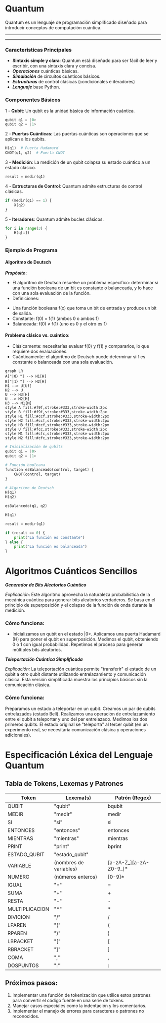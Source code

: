 # Quantum

Quantum es un lenguaje de programación simplificado diseñado 
para introducir conceptos de computación cuántica.
____________
____________

### Características Principales

+ **Sintaxis simple y clara**: Quantum está diseñado para ser fácil de leer y escribir, con una sintaxis clara y concisa.
+ ***Operaciones*** cuánticas básicas.
+ ***Simulación*** de circuitos cuánticos básicos.
+ ***Estructuras*** de control clásicas (condicionales e iteradores)
+ ***Lenguaje*** base Python.

### Componentes Básicos

1 - **Qubit**: Un qubit es la unidad básica de información cuántica.

```python
qubit q1 = |0>
qubit q2 = |1>
```

2 - **Puertas Cuánticas**: Las puertas cuánticas son operaciones que se aplican a los qubits.

```python
H(q1)  # Puerta Hadamard
CNOT(q1, q2)  # Puerta CNOT
```

3 - **Medición**: La medición de un qubit colapsa su estado cuántico a un estado clásico.

```python
result = medir(q1)
```

4 - **Estructuras de Control**: Quantum admite estructuras de control clásicas.

```python
if (medir(q1) == 1) {
    X(q2)
}
```

5 - **Iteradores**: Quantum admite bucles clásicos.

```python
for i in range(3) {
    H(q[i])
}
```

### Ejemplo de Programa

#### Algoritmo de Deutsch
***Propósito***:
+ El algoritmo de Deutsch resuelve un problema específico: 
determinar si una función booleana de un bit es constante o balanceada, 
y lo hace con una sola evaluación de la función. 
+ Definiciones:

- Una función booleana f(x) que toma un bit de entrada y produce un bit de salida.
- Constante: f(0) = f(1) (ambos 0 o ambos 1)
- Balanceada: f(0) ≠ f(1) (uno es 0 y el otro es 1)

#### Problema clásico vs. cuántico:

+ Clásicamente: necesitarías evaluar f(0) y f(1) y compararlos, lo que requiere dos evaluaciones.
+ Cuánticamente: el algoritmo de Deutsch puede determinar si f es constante o balanceada con una sola evaluación.

```mermaid
graph LR
A["|0〉"] --> H1[H]
B["|1〉"] --> H2[H]
H1 --> U[Uf]
H2 --> U
U --> H3[H]
U --> M2[M]
H3 --> M1[M]
style A fill:#f9f,stroke:#333,stroke-width:2px
style B fill:#f9f,stroke:#333,stroke-width:2px
style H1 fill:#ccf,stroke:#333,stroke-width:2px
style H2 fill:#ccf,stroke:#333,stroke-width:2px
style H3 fill:#ccf,stroke:#333,stroke-width:2px
style U fill:#fcc,stroke:#333,stroke-width:2px
style M1 fill:#cfc,stroke:#333,stroke-width:2px
style M2 fill:#cfc,stroke:#333,stroke-width:2px

```

    
```python
# Inicialización de qubits
qubit q1 = |0>
qubit q2 = |1>

# Función booleana
function esBalanceado(control, target) {
    CNOT(control, target)
}

# Algoritmo de Deutsch
H(q1)
H(q2)

esBalancedo(q1, q2)

H(q1)

result = medir(q1)

if (result == 0) {
    print("La función es constante")
} else {
    print("La función es balanceada")
}
```

# Algoritmos Cuánticos Sencillos

***Generador de Bits Aleatorios Cuántico***
   
_Explicación_:
Este algoritmo aprovecha la naturaleza probabilística de la mecánica cuántica para generar bits aleatorios verdaderos. Se basa en el principio de superposición y el colapso de la función de onda durante la medición.

### Cómo funciona:

* Inicializamos un qubit en el estado |0>.
Aplicamos una puerta Hadamard (H) para poner el qubit en superposición.
Medimos el qubit, obteniendo 0 o 1 con igual probabilidad.
Repetimos el proceso para generar múltiples bits aleatorios.

***Teleportación Cuántica Simplificada***
   
_Explicación:_
La teleportación cuántica permite "transferir" el estado de un qubit a otro qubit distante utilizando entrelazamiento y comunicación clásica. Esta versión simplificada muestra los principios básicos sin la comunicación clásica.
   
### Cómo funciona:

Preparamos un estado a teleportar en un qubit.
Creamos un par de qubits entrelazados (estado Bell).
Realizamos una operación de entrelazamiento entre el qubit a teleportar y uno del par entrelazado.
Medimos los dos primeros qubits.
El estado original se "teleporta" al tercer qubit (en un experimento real, se necesitaría comunicación clásica y operaciones adicionales).

# Especificación Léxica del Lenguaje Quantum

## Tabla de Tokens, Lexemas y Patrones

| Token          | Lexema(s)              | Patrón (Regex)         |
|----------------|------------------------|------------------------|
| QUBIT          | "qubit"                | bqubit                 |
| MEDIR          | "medir"                | medir                  |
| SI             | "si"                   | si                     |
| ENTONCES       | "entonces"             | entonces               |
| MIENTRAS       | "mientras"             | mientras               | |
| PRINT          | "print"                | bprint                 |
| ESTADO_QUBIT   | "estado_qubit"         |                        |1>"                | \|[01]>                     |                |X|CNOT)\b              |
| VARIABLE       | (nombres de variables) | [a-zA-Z_][a-zA-Z0-9_]* |
| NUMERO         | (números enteros)      | [0-9]*                 |
| IGUAL          | "="                    | =                      |
| SUMA           | "+"                    | \+                     |
| RESTA          | "-"                    | -                      |
| MULTIPLICACION | "*"                    | \*                     |
| DIVICION       | "/"                    | /                      |
| LPAREN         | "("                    | \(                     |
| RPAREN         | ")"                    | \)                     |
| LBRACKET       | "["                    | \[                     |
| RBRACKET       | "]"                    | \]                     |
| COMA           | ","                    | ,                      |
| DOSPUNTOS      | ":"                    | :                      | |


## Próximos pasos:

1. Implementar una función de tokenización que utilice estos patrones para convertir el código fuente en una serie de tokens.
2. Manejar casos especiales como la indentación y los comentarios.
3. Implementar el manejo de errores para caracteres o patrones no reconocidos.
